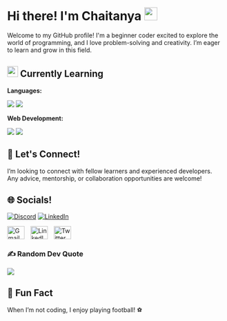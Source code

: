 # Hi there! I'm Chaitanya <img src="https://raw.githubusercontent.com/MartinHeinz/MartinHeinz/master/wave.gif" width="30px">


Welcome to my GitHub profile! I'm a beginner coder excited to explore the world of programming, and I love problem-solving and creativity. I’m eager to learn and grow in this field.

## <img src="https://raw.githubusercontent.com/rahulbanerjee26/githubProfileReadmeGenerator/main/gifs/code.gif" width="25px" style="vertical-align:"> Currently Learning

**Languages:**
  <p>
    <img src="https://img.shields.io/badge/python-%2314354C.svg?style=for-the-badge&logo=python&logoColor=white" />
    <img src="https://img.shields.io/badge/javascript-%23323330.svg?style=for-the-badge&logo=javascript&logoColor=%23F7DF1E" />
  </p>
  
**Web Development:**
  <p>
    <img src="https://img.shields.io/badge/html5-%23E34F26.svg?style=for-the-badge&logo=html5&logoColor=white" />
    <img src="https://img.shields.io/badge/css3-%231572B6.svg?style=for-the-badge&logo=css3&logoColor=white" />
  </p>

## 🤝 Let's Connect!
I’m looking to connect with fellow learners and experienced developers. Any advice, mentorship, or collaboration opportunities are welcome!

## 🌐 Socials!
[![Discord](https://img.shields.io/badge/Discord-%237289DA.svg?logo=discord&logoColor=white)](https://discord.gg/chaitanya26) [![LinkedIn](https://img.shields.io/badge/LinkedIn-%230077B5.svg?logo=linkedin&logoColor=white)](https://www.linkedin.com/in/chaitanyashirsat-dev)
<p align="left">
  <a href="mailto:chaitanyashirsat26@gmail.com" style="display:inline-block;">
    <img align="center" src="https://mailmeteor.com/logos/assets/PNG/Gmail_Logo_256px.png" alt="Gmail Icon" style="width:40px;height:30px;margin-right:10px;">
  </a>
  <a href="https://linkedin.com/in/chaitanyashirsat-dev" target="blank" style="display:inline-block;">
    <img align="center" src="https://raw.githubusercontent.com/rahuldkjain/github-profile-readme-generator/master/src/images/icons/Social/linked-in-alt.svg" alt="LinkedIn Icon" height="30" width="40" style="margin-right:10px;" />
  </a>
  <a href="https://twitter.com/hello_chaitanya" target="blank" style="display:inline-block;">
    <img align="center" src="https://raw.githubusercontent.com/rahuldkjain/github-profile-readme-generator/master/src/images/icons/Social/twitter.svg" alt="Twitter Icon" height="30" width="40" />
  </a>
</p>

### ✍️ Random Dev Quote
![](https://quotes-github-readme.vercel.app/api?type=horizontal&theme=radical)
## 🌟 Fun Fact
When I’m not coding, I enjoy playing football! ⚽️




